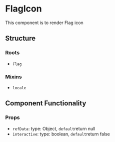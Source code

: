FlagIcon
===============
This component is to render Flag icon

## Structure

### Roots
* `Flag`

### Mixins
* `locale`

Component Functionality
---------

### Props
- `refData`: type: Object, `default`return null
- `interactive`: type: boolean, `default`return false
